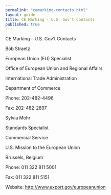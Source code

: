 ```yaml
---
permalink: "cemarking-contacts.html"
layout: guide
title: CE Marking - U.S. Gov't Contacts
published: true
---
```


CE Marking – U.S. Gov’t Contacts

Bob Straetz

European Union (EU) Specialist

Office of European Union and Regional Affairs

International Trade Administration

Department of Commerce

Phone: 202-482-4496

Fax: 202-482-2897

Sylvia Mohr

Standards Specialist

Commercial Service

U.S. Mission to the European Union

Brussels, Belgium

Phone: 011 322 811 5001

Fax: 011 322 811 5151

Website: http://www.export.gov/europeanunion